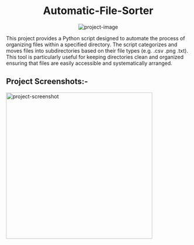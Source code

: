 <h1 align="center" id="title">Automatic-File-Sorter</h1>

<p align="center"><img src="https://media1.giphy.com/media/l2JdVHPkrEBa7FazS/200w.gif?cid=6c09b952ze762k5yvimq074hyihohhj080mgyfmt3khsw7v7&amp;ep=v1_gifs_search&amp;rid=200w.gif&amp;ct=g" alt="project-image"></p>

<p id="description">This project provides a Python script designed to automate the process of organizing files within a specified directory. The script categorizes and moves files into subdirectories based on their file types (e.g. .csv .png .txt). This tool is particularly useful for keeping directories clean and organized ensuring that files are easily accessible and systematically arranged.</p>

<h2>Project Screenshots:-</h2>

<img src="" alt="project-screenshot" width="400" height="400/">
